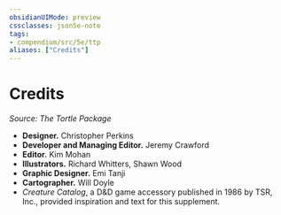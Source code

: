 ```yaml
---
obsidianUIMode: preview
cssclasses: json5e-note
tags:
- compendium/src/5e/ttp
aliases: ["Credits"]
---
```

# Credits
*Source: The Tortle Package* 

- **Designer.** Christopher Perkins  
- **Developer and Managing Editor.** Jeremy Crawford  
- **Editor.** Kim Mohan  
- **Illustrators.** Richard Whitters, Shawn Wood  
- **Graphic Designer.** Emi Tanji  
- **Cartographer.** Will Doyle  
- *Creature Catalog*, a D&D game accessory published in 1986 by TSR, Inc., provided inspiration and text for this supplement.